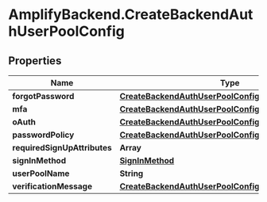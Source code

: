 # AmplifyBackend.CreateBackendAuthUserPoolConfig

## Properties

Name | Type | Description | Notes
------------ | ------------- | ------------- | -------------
**forgotPassword** | [**CreateBackendAuthUserPoolConfigForgotPassword**](CreateBackendAuthUserPoolConfigForgotPassword.md) |  | [optional] 
**mfa** | [**CreateBackendAuthUserPoolConfigMfa**](CreateBackendAuthUserPoolConfigMfa.md) |  | [optional] 
**oAuth** | [**CreateBackendAuthUserPoolConfigOAuth**](CreateBackendAuthUserPoolConfigOAuth.md) |  | [optional] 
**passwordPolicy** | [**CreateBackendAuthUserPoolConfigPasswordPolicy**](CreateBackendAuthUserPoolConfigPasswordPolicy.md) |  | [optional] 
**requiredSignUpAttributes** | **Array** |  | 
**signInMethod** | [**SignInMethod**](SignInMethod.md) |  | 
**userPoolName** | **String** |  | 
**verificationMessage** | [**CreateBackendAuthUserPoolConfigVerificationMessage**](CreateBackendAuthUserPoolConfigVerificationMessage.md) |  | [optional] 


